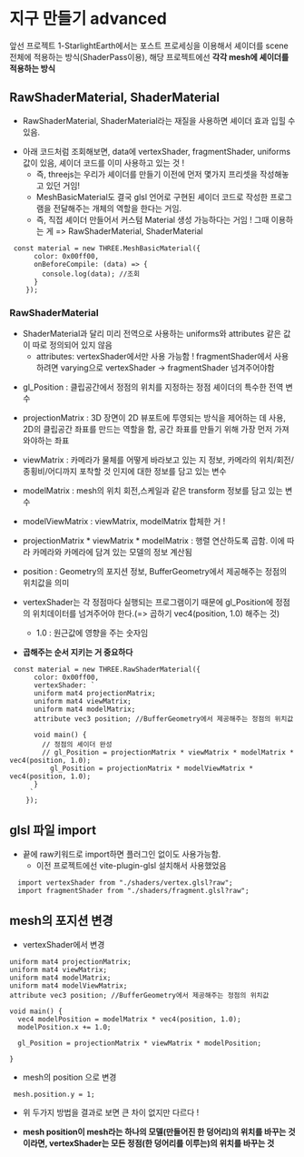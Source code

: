 # 지구 만들기 advanced

앞선 프로젝트 1-StarlightEarth에서는 포스트 프로세싱을 이용해서 셰이더를 scene 전체에 적용하는 방식(ShaderPass이용), 해당 프로젝트에선 **각각 mesh에 셰이더를 적용하는 방식**

## RawShaderMaterial, ShaderMaterial

- RawShaderMaterial, ShaderMaterial라는 재질을 사용하면 셰이더 효과 입힐 수 있음.

* 아래 코드처럼 조회해보면, data에 vertexShader, fragmentShader, uniforms 값이 있음, 셰이더 코드를 이미 사용하고 있는 것 !
  - 즉, threejs는 우리가 셰이더를 만들기 이전에 먼저 몇가지 프리셋을 작성해놓고 있던 거임!
  * MeshBasicMaterial도 결국 glsl 언어로 구현된 셰이더 코드로 작성한 프로그램을 전달해주는 개체의 역할을 한다는 거임.
  * 즉, 직접 셰이더 만들어서 커스텀 Material 생성 가능하다는 거임 ! 그때 이용하는 게 => RawShaderMaterial, ShaderMaterial

```
 const material = new THREE.MeshBasicMaterial({
      color: 0x00ff00,
      onBeforeCompile: (data) => {
        console.log(data); //조회
      }
    });

```

### RawShaderMaterial

- ShaderMaterial과 달리 미리 전역으로 사용하는 uniforms와 attributes 같은 값이 따로 정의되어 있지 않음
  - attributes: vertexShader에서만 사용 가능함 ! fragmentShader에서 사용하려면 varying으로 vertexShader -> fragmentShader 넘겨주어야함

* gl_Position : 클립공간에서 정점의 위치를 지정하는 정점 셰이더의 특수한 전역 변수
* projectionMatrix : 3D 장면이 2D 뷰포트에 투영되는 방식을 제어하는 데 사용, 2D의 클립공간 좌표를 만드는 역할을 함, 공간 좌표를 만들기 위해 가장 먼저 가져와야하는 좌표
* viewMatrix : 카메라가 물체를 어떻게 바라보고 있는 지 정보, 카메라의 위치/회전/종횡비/어디까지 포착할 것 인지에 대한 정보를 담고 있는 변수
* modelMatrix : mesh의 위치 회전,스케일과 같은 transform 정보를 담고 있는 변수
* modelViewMatrix : viewMatrix, modelMatrix 합체한 거 !

* projectionMatrix \* viewMatrix \* modelMatrix : 행렬 연산하도록 곱함. 이에 따라 카메라와 카메라에 담겨 있는 모델의 정보 계산됨

* position : Geometry의 포지션 정보, BufferGeometry에서 제공해주는 정점의 위치값을 의미
* vertexShader는 각 정점마다 실행되는 프로그램이기 때문에 gl_Position에 정점의 위치데이터를 넘겨주어야 한다.(=> 곱하기 vec4(position, 1.0) 해주는 것)
  - 1.0 : 원근값에 영향을 주는 숫자임
* **곱해주는 순서 지키는 거 중요하다**

```
 const material = new THREE.RawShaderMaterial({
      color: 0x00ff00,
      vertexShader: `
      uniform mat4 projectionMatrix;
      uniform mat4 viewMatrix;
      uniform mat4 modelMatrix;
      attribute vec3 position; //BufferGeometry에서 제공해주는 정점의 위치값

      void main() {
        // 정점의 셰이더 완성
        // gl_Position = projectionMatrix * viewMatrix * modelMatrix * vec4(position, 1.0);
          gl_Position = projectionMatrix * modelViewMatrix * vec4(position, 1.0);
      }
     `
    });
```

## glsl 파일 import

- 끝에 raw키워드로 import하면 플러그인 없이도 사용가능함.
  - 이전 프로젝트에선 vite-plugin-glsl 설치해서 사용했었음

```
  import vertexShader from "./shaders/vertex.glsl?raw";
  import fragmentShader from "./shaders/fragment.glsl?raw";
```

## mesh의 포지션 변경

- vertexShader에서 변경

```
uniform mat4 projectionMatrix;
uniform mat4 viewMatrix;
uniform mat4 modelMatrix;
uniform mat4 modelViewMatrix;
attribute vec3 position; //BufferGeometry에서 제공해주는 정점의 위치값

void main() {
  vec4 modelPosition = modelMatrix * vec4(position, 1.0);
  modelPosition.x += 1.0;

  gl_Position = projectionMatrix * viewMatrix * modelPosition;

}
```

- mesh의 position 으로 변경

```
 mesh.position.y = 1;
```

- 위 두가지 방법을 결과로 보면 큰 차이 없지만 다르다 !

* **mesh position이 mesh라는 하나의 모델(만들어진 한 덩어리)의 위치를 바꾸는 것이라면, vertexShader는 모든 정점(한 덩어리를 이루는)의 위치를 바꾸는 것**
